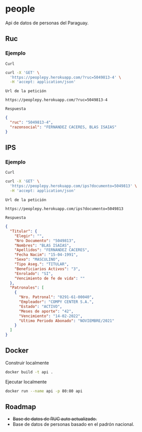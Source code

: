 # people
Api de datos de personas del Paraguay.

## Ruc

### Ejemplo

`Curl`
```bash
curl -X 'GET' \
  'https://peoplepy.herokuapp.com/?ruc=5049813-4' \
  -H 'accept: application/json'
```

`Url de la petición`
```
https://peoplepy.herokuapp.com/?ruc=5049813-4
```

`Respuesta`

```json
{
  "ruc": "5049813-4",
  "razonsocial": "FERNANDEZ CACERES, BLAS ISAIAS"
}
```

## IPS

### Ejemplo

`Curl`
```bash
curl -X 'GET' \
  'https://peoplepy.herokuapp.com/ips?documento=5049813' \
  -H 'accept: application/json'
```

`Url de la petición`
```
https://peoplepy.herokuapp.com/ips?documento=5049813
```

`Respuesta`

```json
{
  "Titular": {
    "Elegir": "",
    "Nro Documento": "5049813",
    "Nombres": "BLAS ISAIAS",
    "Apellidos": "FERNANDEZ CACERES",
    "Fecha Nacim": "15-04-1991",
    "Sexo": "MASCULINO",
    "Tipo Aseg.": "TITULAR",
    "Beneficiarios Activos": "3",
    "Enrolado": "SI",
    "Vencimiento de fe de vida": ""
  },
  "Patronales": [
    {
      "Nro. Patronal": "0291-61-00040",
      "Empleador": "COMPY CENTER S.A.",
      "Estado": "ACTIVO",
      "Meses de aporte": "42",
      "Vencimiento": "14-02-2022",
      "Ultimo Periodo Abonado": "NOVIEMBRE/2021"
    }
  ]
}
```
## Docker

Construir localmente

```bash
docker build -t api .
```


Ejecutar localmente

```bash
docker run --name api -p 80:80 api
```

## Roadmap
* <s>Base de datos de RUC auto actualizado.</s>
* Base de datos de personas basado en el padrón nacional.
